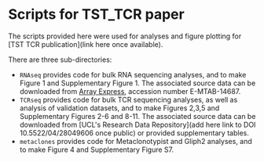 # Scripts for TST_TCR paper

The scripts provided here were used for analyses and figure plotting for [TST TCR publication](link here once available).

There are three sub-directories:
* `RNAseq` provides code for bulk RNA sequencing analyses, and to make Figure 1 and Supplementary Figure 1. The associated source data can be downloaded from [Array Express](https://www.ebi.ac.uk/arrayexpress), accession number E-MTAB-14687.
* `TCRseq` provides code for bulk TCR sequencing analyses, as well as analysis of validation datasets, and to make Figures 2,3,5 and Supplementary Figures 2-6 and 8-11. The associated source data can be downloaded from [UCL's Research Data Repository](add here link to DOI 10.5522/04/28049606 once public) or provided supplementary tables.
* `metaclones` provides code for Metaclonotypist and Gliph2 analyses, and to make Figure 4 and Supplementary Figure S7. 
